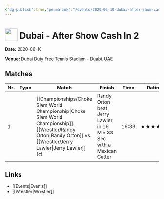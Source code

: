 ```yaml
---
{"dg-publish":true,"permalink":"/events/2020-06-10-dubai-after-show-cash-in-2/","title":"Dubai - After Show Cash In 2","noteIcon":"","created":"2025-08-27T16:21:57.984+02:00"}
---
```



# <img src="z_Images/ChokeSlam.png" width="40" style="vertical-align:bottom; margin-right:8px;">**Dubai - After Show Cash In 2**

**Date:** 2020-06-10

**Venue:** Dubai Duty Free Tennis Stadium - Duabi, UAE

## Matches

| Nr. | Type | Match | Finish | Time | Rating | Score |
|-----|------|-------|--------|------|--------|-------|
| 1 |  | [[Championships/Choke Slam World Championship\|Choke Slam World Championship]]: [[Wrestler/Randy Orton\|Randy Orton]] vs. [[Wrestler/Jerry Lawler\|Jerry Lawler]] (c) | Randy Orton beat Jerry Lawler in 16 Min 33 Sec with a Mexican Cutter | 16:33 | ★★★★1/2 | 92 |

## Links
- [[Events\|Events]]
- [[Wrestler\|Wrestler]]
